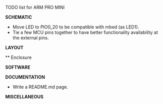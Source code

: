 TODO list for ARM PRO MINI

**SCHEMATIC**
* Move LED to PIO0_20 to be compatible with mbed (as LED1).
* Tie a few MCU pins together to have better functionality availability at the external pins.

**LAYOUT**

** Enclosure

**SOFTWARE**

**DOCUMENTATION**
* Write a README.md page.

**MISCELLANEOUS**





